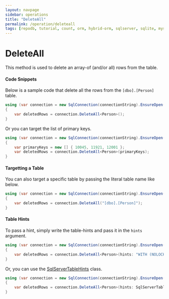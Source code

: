 ```yaml
---
layout: navpage
sidebar: operations
title: "DeleteAll"
permalink: /operation/deleteall
tags: [repodb, tutorial, count, orm, hybrid-orm, sqlserver, sqlite, mysql, postgresql]
---
```


# DeleteAll

This method is used to delete an array-of (and/or all) rows from the table.

#### Code Snippets

Below is a sample code that delete all the rows from the `[dbo].[Person]` table.

```csharp
using (var connection = new SqlConnection(connectionString).EnsureOpen())
{
	var deletedRows = connection.DeleteAll<Person>();
}
```

Or you can target the list of primary keys.

```csharp
using (var connection = new SqlConnection(connectionString).EnsureOpen())
{
	var primaryKeys = new [] { 10045, 11921, 12001 }; 
	var deletedRows = connection.DeleteAll<Person>(primaryKeys);
}
```

#### Targetting a Table

You can also target a specific table by passing the literal table name like below.

```csharp
using (var connection = new SqlConnection(connectionString).EnsureOpen())
{
	var deletedRows = connection.DeleteAll("[dbo].[Person]");
}
```

#### Table Hints

To pass a hint, simply write the table-hints and pass it in the `hints` argument.

```csharp
using (var connection = new SqlConnection(connectionString).EnsureOpen())
{
	var deletedRows = connection.DeleteAll<Person>(hints: "WITH (NOLOCK)");
}
```

Or, you can use the [SqlServerTableHints](/class/sqlservertablehints) class.

```csharp
using (var connection = new SqlConnection(connectionString).EnsureOpen())
{
	var deletedRows = connection.DeleteAll<Person>(hints: SqlServerTableHints.TabLock);
}
```
